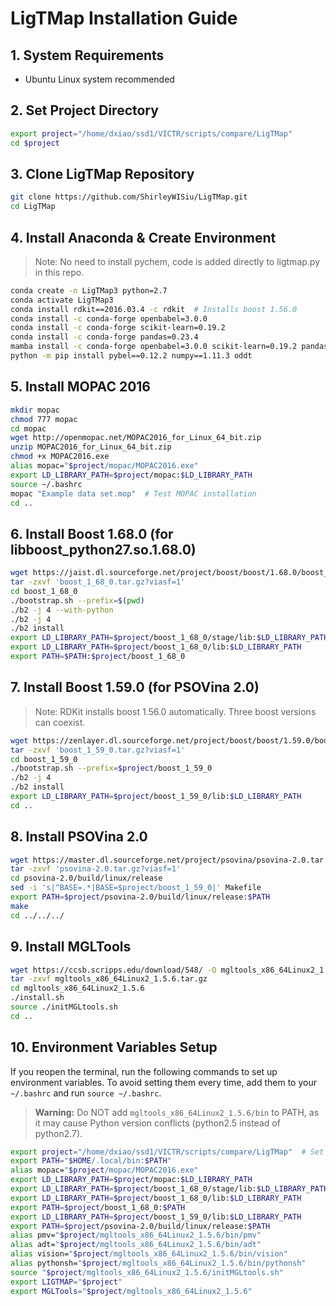 # LigTMap Installation Guide

## 1. System Requirements
- Ubuntu Linux system recommended

## 2. Set Project Directory
```bash
export project="/home/dxiao/ssd1/VICTR/scripts/compare/LigTMap"
cd $project
```

## 3. Clone LigTMap Repository
```bash
git clone https://github.com/ShirleyWISiu/LigTMap.git
cd LigTMap
```

## 4. Install Anaconda & Create Environment
> Note: No need to install pychem, code is added directly to ligtmap.py in this repo.

```bash
conda create -n LigTMap3 python=2.7
conda activate LigTMap3
conda install rdkit==2016.03.4 -c rdkit  # Installs boost 1.56.0
conda install -c conda-forge openbabel=3.0.0
conda install -c conda-forge scikit-learn=0.19.2
conda install -c conda-forge pandas=0.23.4
mamba install -c conda-forge openbabel=3.0.0 scikit-learn=0.19.2 pandas=0.23.4
python -m pip install pybel==0.12.2 numpy==1.11.3 oddt
```

## 5. Install MOPAC 2016
```bash
mkdir mopac
chmod 777 mopac
cd mopac
wget http://openmopac.net/MOPAC2016_for_Linux_64_bit.zip
unzip MOPAC2016_for_Linux_64_bit.zip
chmod +x MOPAC2016.exe
alias mopac="$project/mopac/MOPAC2016.exe"
export LD_LIBRARY_PATH=$project/mopac:$LD_LIBRARY_PATH
source ~/.bashrc
mopac "Example data set.mop"  # Test MOPAC installation
cd ..
```

## 6. Install Boost 1.68.0 (for libboost_python27.so.1.68.0)
```bash
wget https://jaist.dl.sourceforge.net/project/boost/boost/1.68.0/boost_1_68_0.tar.gz?viasf=1
tar -zxvf 'boost_1_68_0.tar.gz?viasf=1'
cd boost_1_68_0
./bootstrap.sh --prefix=$(pwd)
./b2 -j 4 --with-python
./b2 -j 4
./b2 install
export LD_LIBRARY_PATH=$project/boost_1_68_0/stage/lib:$LD_LIBRARY_PATH
export LD_LIBRARY_PATH=$project/boost_1_68_0/lib:$LD_LIBRARY_PATH
export PATH=$PATH:$project/boost_1_68_0
```

## 7. Install Boost 1.59.0 (for PSOVina 2.0)
> Note: RDKit installs boost 1.56.0 automatically. Three boost versions can coexist.

```bash
wget https://zenlayer.dl.sourceforge.net/project/boost/boost/1.59.0/boost_1_59_0.tar.gz?viasf=1
tar -zxvf 'boost_1_59_0.tar.gz?viasf=1'
cd boost_1_59_0
./bootstrap.sh --prefix=$project/boost_1_59_0
./b2 -j 4
./b2 install
export LD_LIBRARY_PATH=$project/boost_1_59_0/lib:$LD_LIBRARY_PATH
cd ..
```

## 8. Install PSOVina 2.0
```bash
wget https://master.dl.sourceforge.net/project/psovina/psovina-2.0.tar.gz?viasf=1
tar -zxvf 'psovina-2.0.tar.gz?viasf=1'
cd psovina-2.0/build/linux/release
sed -i 's|^BASE=.*|BASE=$project/boost_1_59_0|' Makefile
export PATH=$project/psovina-2.0/build/linux/release:$PATH
make
cd ../../../
```

## 9. Install MGLTools
```bash
wget https://ccsb.scripps.edu/download/548/ -O mgltools_x86_64Linux2_1.5.6.tar.gz
tar -zxvf mgltools_x86_64Linux2_1.5.6.tar.gz
cd mgltools_x86_64Linux2_1.5.6
./install.sh
source ./initMGLtools.sh
cd ..
```

## 10. Environment Variables Setup
If you reopen the terminal, run the following commands to set up environment variables. To avoid setting them every time, add them to your `~/.bashrc` and run `source ~/.bashrc`.

> **Warning:** Do NOT add `mgltools_x86_64Linux2_1.5.6/bin` to PATH, as it may cause Python version conflicts (python2.5 instead of python2.7).

```bash
export project="/home/dxiao/ssd1/VICTR/scripts/compare/LigTMap"  # Set your project directory
export PATH="$HOME/.local/bin:$PATH"
alias mopac="$project/mopac/MOPAC2016.exe"
export LD_LIBRARY_PATH=$project/mopac:$LD_LIBRARY_PATH
export LD_LIBRARY_PATH=$project/boost_1_68_0/stage/lib:$LD_LIBRARY_PATH
export LD_LIBRARY_PATH=$project/boost_1_68_0/lib:$LD_LIBRARY_PATH
export PATH=$project/boost_1_68_0:$PATH
export LD_LIBRARY_PATH=$project/boost_1_59_0/lib:$LD_LIBRARY_PATH
export PATH=$project/psovina-2.0/build/linux/release:$PATH
alias pmv="$project/mgltools_x86_64Linux2_1.5.6/bin/pmv"
alias adt="$project/mgltools_x86_64Linux2_1.5.6/bin/adt"
alias vision="$project/mgltools_x86_64Linux2_1.5.6/bin/vision"
alias pythonsh="$project/mgltools_x86_64Linux2_1.5.6/bin/pythonsh"
source "$project/mgltools_x86_64Linux2_1.5.6/initMGLtools.sh"
export LIGTMAP="$project"
export MGLTools="$project/mgltools_x86_64Linux2_1.5.6"
```

